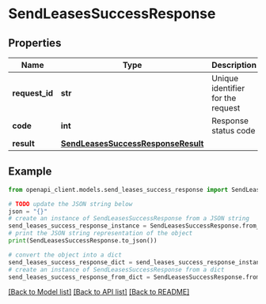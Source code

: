 # SendLeasesSuccessResponse


## Properties

Name | Type | Description | Notes
------------ | ------------- | ------------- | -------------
**request_id** | **str** | Unique identifier for the request | 
**code** | **int** | Response status code | 
**result** | [**SendLeasesSuccessResponseResult**](SendLeasesSuccessResponseResult.md) |  | 

## Example

```python
from openapi_client.models.send_leases_success_response import SendLeasesSuccessResponse

# TODO update the JSON string below
json = "{}"
# create an instance of SendLeasesSuccessResponse from a JSON string
send_leases_success_response_instance = SendLeasesSuccessResponse.from_json(json)
# print the JSON string representation of the object
print(SendLeasesSuccessResponse.to_json())

# convert the object into a dict
send_leases_success_response_dict = send_leases_success_response_instance.to_dict()
# create an instance of SendLeasesSuccessResponse from a dict
send_leases_success_response_from_dict = SendLeasesSuccessResponse.from_dict(send_leases_success_response_dict)
```
[[Back to Model list]](../README.md#documentation-for-models) [[Back to API list]](../README.md#documentation-for-api-endpoints) [[Back to README]](../README.md)


